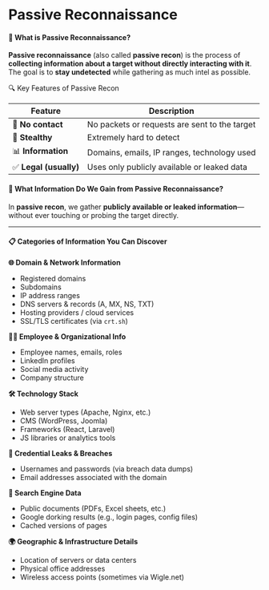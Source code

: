 # Passive Reconnaissance

#### 👻 What is **Passive Reconnaissance**?

**Passive reconnaissance** (also called **passive recon**) is the process of **collecting information about a target without directly interacting with it**. The goal is to **stay undetected** while gathering as much intel as possible.

🔍 Key Features of Passive Recon

| Feature               | Description                                   |
| --------------------- | --------------------------------------------- |
| 🚫 **No contact**     | No packets or requests are sent to the target |
| 👻 **Stealthy**       | Extremely hard to detect                      |
| 📊 **Information**    | Domains, emails, IP ranges, technology used   |
| ✅ **Legal (usually)** | Uses only publicly available or leaked data   |

#### 🧠 What Information Do We Gain from **Passive Reconnaissance**?

In **passive recon**, we gather **publicly available or leaked information**—without ever touching or probing the target directly.

***

#### 📋 Categories of Information You Can Discover

**🌐 Domain & Network Information**

* Registered domains
* Subdomains
* IP address ranges
* DNS servers & records (A, MX, NS, TXT)
* Hosting providers / cloud services
* SSL/TLS certificates (via `crt.sh`)

**🧑‍💻 Employee & Organizational Info**

* Employee names, emails, roles
* LinkedIn profiles
* Social media activity
* Company structure

**🛠️ Technology Stack**

* Web server types (Apache, Nginx, etc.)
* CMS (WordPress, Joomla)
* Frameworks (React, Laravel)
* JS libraries or analytics tools

**🔐 Credential Leaks & Breaches**

* Usernames and passwords (via breach data dumps)
* Email addresses associated with the domain

**🔎 Search Engine Data**

* Public documents (PDFs, Excel sheets, etc.)
* Google dorking results (e.g., login pages, config files)
* Cached versions of pages

**🌍 Geographic & Infrastructure Details**

* Location of servers or data centers
* Physical office addresses
* Wireless access points (sometimes via Wigle.net)

